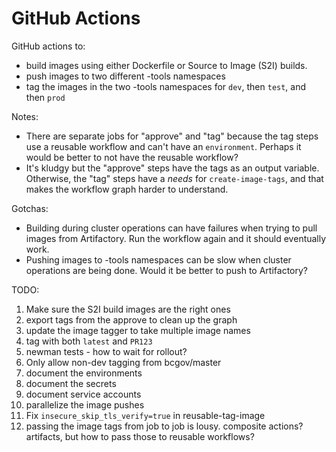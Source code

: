 # GitHub Actions

GitHub actions to:
- build images using either Dockerfile or Source to Image (S2I) builds.
- push images to two different -tools namespaces
- tag the images in the two -tools namespaces for `dev`, then `test`, and then `prod`

Notes:
- There are separate jobs for "approve" and "tag" because the tag steps use a reusable workflow and can't have an `environment`. Perhaps it would be better to not have the reusable workflow?
- It's kludgy but the "approve" steps have the tags as an output variable. Otherwise, the "tag" steps have a *needs* for `create-image-tags`, and that makes the workflow graph harder to understand.

Gotchas:
- Building during cluster operations can have failures when trying to pull images from Artifactory. Run the workflow again and it should eventually work.
- Pushing images to -tools namespaces can be slow when cluster operations are being done. Would it be better to push to Artifactory?

TODO:
1. Make sure the S2I build images are the right ones
1. export tags from the approve to clean up the graph
1. update the image tagger to take multiple image names
1. tag with both `latest` and `PR123`
1. newman tests - how to wait for rollout?
1. Only allow non-dev tagging from bcgov/master
1. document the environments
1. document the secrets
1. document service accounts
1. parallelize the image pushes
1. Fix `insecure_skip_tls_verify=true` in reusable-tag-image
1. passing the image tags from job to job is lousy. composite actions? artifacts, but how to pass those to reusable workflows?
